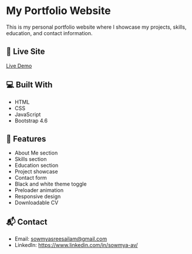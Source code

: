 # My Portfolio Website
This is my personal portfolio website where I showcase my projects, skills, education, and contact information.

## 🔗 Live Site
[Live Demo](https://sowmyasreesailam.github.io/Personal-portfolio-website/)

## 💻 Built With
- HTML
- CSS
- JavaScript
- Bootstrap 4.6

## 📁 Features
- About Me section  
- Skills section  
- Education section  
- Project showcase 
- Contact form 
- Black and white theme toggle  
- Preloader animation  
- Responsive design  
- Downloadable CV  

## 📬 Contact
- Email: sowmyasreesailam@gmail.com  
- LinkedIn: https://www.linkedin.com/in/sowmya-av/
